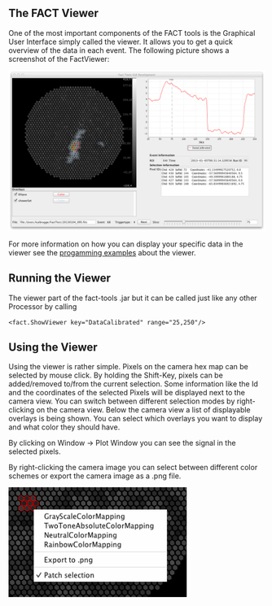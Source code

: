 The FACT Viewer
--------------

One of the most important components of the FACT tools is the Graphical User Interface simply called the viewer.
It allows you to get a quick overview of the data in each event.
The following picture shows a screenshot of the FactViewer:

<div id="textimg">
   <img src="images/fact-viewer-screenshot.png" style="width:700px;" />
</div>


For more information on how you can display your specific data in the viewer see the
[progamming examples](programming_examples/displaying.html) about the viewer.
    

## Running the Viewer

The viewer part of the fact-tools .jar but it can be called just like any other Processor by calling

    <fact.ShowViewer key="DataCalibrated" range="25,250"/>


## Using the Viewer

Using the viewer is rather simple. Pixels on the camera hex map
can be selected by mouse click. By holding the Shift-Key, pixels can
be added/removed to/from the current selection. Some information like 
the Id and the coordinates of the selected Pixels will be displayed next to the camera view. 
You can switch between different selection modes by right-clicking on the camera view.
Below the camera view a list of displayable overlays is being shown. You can select which 
overlays you want to display and what color they should have.

By clicking on Window -> Plot Window you can see the signal in the selected pixels.  

By right-clicking the camera image you can select between different color
schemes or export the camera image as a .png file.

<div id="textimg">
   <img src="images/contextmenu-screenshot.png" style="width:350px;" />
</div>



